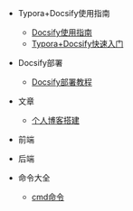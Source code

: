 <!-- _sidebar.md -->

* Typora+Docsify使用指南
  * [Docsify使用指南](/ProjectDocs/Docsify使用指南.md) <!--注意这里是相对路径-->
  * [Typora+Docsify快速入门](/ProjectDocs/Typora+Docsify快速入门.md)
* Docsify部署
  * [Docsify部署教程](/ProjectDocs/Docsify部署教程.md)
* 文章
  * [个人博客搭建](/文章/个人博客搭建.md)

* 前端
* 后端
* 命令大全
  * [cmd命令](/命令大全/cmd命令.md)